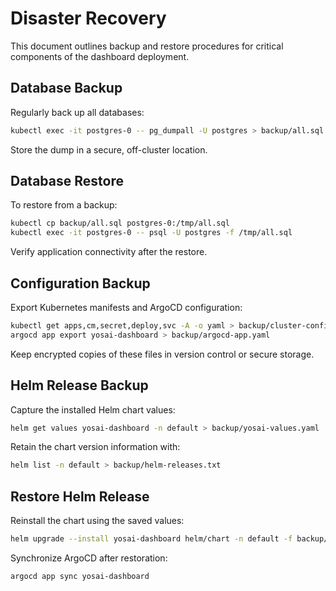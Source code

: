 # Disaster Recovery

This document outlines backup and restore procedures for critical components of the dashboard deployment.

## Database Backup

Regularly back up all databases:
```bash
kubectl exec -it postgres-0 -- pg_dumpall -U postgres > backup/all.sql
```
Store the dump in a secure, off-cluster location.

## Database Restore

To restore from a backup:
```bash
kubectl cp backup/all.sql postgres-0:/tmp/all.sql
kubectl exec -it postgres-0 -- psql -U postgres -f /tmp/all.sql
```
Verify application connectivity after the restore.

## Configuration Backup

Export Kubernetes manifests and ArgoCD configuration:
```bash
kubectl get apps,cm,secret,deploy,svc -A -o yaml > backup/cluster-config.yaml
argocd app export yosai-dashboard > backup/argocd-app.yaml
```
Keep encrypted copies of these files in version control or secure storage.

## Helm Release Backup

Capture the installed Helm chart values:
```bash
helm get values yosai-dashboard -n default > backup/yosai-values.yaml
```
Retain the chart version information with:
```bash
helm list -n default > backup/helm-releases.txt
```

## Restore Helm Release

Reinstall the chart using the saved values:
```bash
helm upgrade --install yosai-dashboard helm/chart -n default -f backup/yosai-values.yaml
```
Synchronize ArgoCD after restoration:
```bash
argocd app sync yosai-dashboard
```

